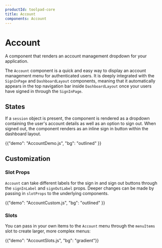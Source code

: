 ```yaml
---
productId: toolpad-core
title: Account
components: Account
---
```


# Account

<p class="description">A component that renders an account management dropdown for your application.</p>

The `Account` component is a quick and easy way to display an account management menu for authenticated users. It is deeply integrated with the `SignInPage` and `DashboardLayout` components, meaning that it automatically appears in the top navigation bar inside `DashboardLayout` once your users have signed in through the `SignInPage`.

## States

If a `session` object is present, the component is rendered as a dropdown containing the user's account details as well as an option to sign out. When signed out, the component renders as an inline sign in button within the dashboard layout.

{{"demo": "AccountDemo.js", "bg": "outlined" }}

## Customization

### Slot Props

`Account` can take different labels for the sign in and sign out buttons through the `signInLabel` and `signOutLabel` props. Deeper changes can be made by passing in `slotProps` to the underlying components.

{{"demo": "AccountCustom.js", "bg": "outlined" }}

### Slots

You can pass in your own items to the `Account` menu through the `menuItems` slot to create larger, more complex menus:

{{"demo": "AccountSlots.js", "bg": "gradient"}}
